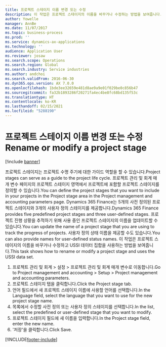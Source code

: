 ```yaml
---
title: 프로젝트 스테이지 이름 변경 또는 수정
description: 이 작업은 프로젝트 스테이지의 이름을 바꾸거나 수정하는 방법을 보여줍니다.
author: Yowelle
manager: AnnBe
ms.date: 11/07/2017
ms.topic: business-process
ms.prod: ''
ms.service: dynamics-ax-applications
ms.technology: ''
audience: Application User
ms.reviewer: josaw
ms.search.scope: Operations
ms.search.region: Global
ms.search.industry: Service industries
ms.author: andchoi
ms.search.validFrom: 2016-06-30
ms.dyn365.ops.version: AX 7.0.0
ms.openlocfilehash: 1bde3ee32659e481d8ae9a9e01f029be0c856b47
ms.sourcegitcommit: fa32b1893286f20271fa4ec4be8fc68bd135f53c
ms.translationtype: HT
ms.contentlocale: ko-KR
ms.lasthandoff: 02/15/2021
ms.locfileid: "5288190"
---
```

# <a name="rename-or-modify-a-project-stage"></a><span data-ttu-id="f1004-103">프로젝트 스테이지 이름 변경 또는 수정</span><span class="sxs-lookup"><span data-stu-id="f1004-103">Rename or modify a project stage</span></span>

[!include [banner](../../includes/banner.md)]

<span data-ttu-id="f1004-104">프로젝트 스테이지는 프로젝트 수명 주기에 대한 가이드 역할을 할 수 있습니다.</span><span class="sxs-lookup"><span data-stu-id="f1004-104">Project stages can serve as a guide to the project life cycle.</span></span> <span data-ttu-id="f1004-105">프로젝트 관리 및 회계 매개 변수 페이지의 프로젝트 스테이지 영역에서 프로젝트에 포함할 프로젝트 스테이지를 정의할 수 있습니다.</span><span class="sxs-lookup"><span data-stu-id="f1004-105">You can define the project stages that you want to include in your projects in the Project stage area in the Project management and accounting parameters page.</span></span> <span data-ttu-id="f1004-106">Dynamics 365 Finance는 5개의 사전 정의된 프로젝트 스테이지와 3개의 사용자 정의 스테이지를 제공합니다.</span><span class="sxs-lookup"><span data-stu-id="f1004-106">Dynamics 365 Finance provides five predefined project stages and three user-defined stages.</span></span> <span data-ttu-id="f1004-107">프로젝트 진행 상황을 추적하기 위해 사용 중인 프로젝트 스테이지의 이름을 업데이트할 수 있습니다.</span><span class="sxs-lookup"><span data-stu-id="f1004-107">You can update the name of a project stage that you are using to track the progress of projects.</span></span> <span data-ttu-id="f1004-108">사용자 정의 상태 이름을 제공할 수도 있습니다.</span><span class="sxs-lookup"><span data-stu-id="f1004-108">You can also provide names for user-defined status names.</span></span> <span data-ttu-id="f1004-109">이 작업은 프로젝트 스테이지의 이름을 바꾸거나 수정하고 USSI 데이터 집합을 사용하는 방법을 보여줍니다.</span><span class="sxs-lookup"><span data-stu-id="f1004-109">This task shows how to rename or modify a project stage and uses the USSI data set.</span></span>

1. <span data-ttu-id="f1004-110">프로젝트 관리 및 회계 > 설정 > 프로젝트 관리 및 회계 매개 변수로 이동합니다.</span><span class="sxs-lookup"><span data-stu-id="f1004-110">Go to Project management and accounting > Setup > Project management and accounting parameters.</span></span>
2. <span data-ttu-id="f1004-111">프로젝트 스테이지 탭을 클릭합니다.</span><span class="sxs-lookup"><span data-stu-id="f1004-111">Click the Project stage tab.</span></span>
3. <span data-ttu-id="f1004-112">언어 필드에서 새 프로젝트 스테이지 이름에 사용할 언어를 선택합니다.</span><span class="sxs-lookup"><span data-stu-id="f1004-112">In the Language field, select the language that you want to use for the new project stage name.</span></span>
4. <span data-ttu-id="f1004-113">목록에서 수정할 사전 정의 또는 사용자 정의 스테이지를 선택합니다.</span><span class="sxs-lookup"><span data-stu-id="f1004-113">In the list, select the predefined or user-defined stage that you want to modify.</span></span> 
5. <span data-ttu-id="f1004-114">프로젝트 스테이지 필드에 새 이름을 입력합니다.</span><span class="sxs-lookup"><span data-stu-id="f1004-114">In the Project stage field, enter the new name.</span></span>
6. <span data-ttu-id="f1004-115">'저장'을 클릭합니다.</span><span class="sxs-lookup"><span data-stu-id="f1004-115">Click Save.</span></span>


[!INCLUDE[footer-include](../../includes/footer-banner.md)]